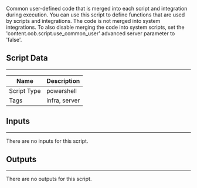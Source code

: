 Common user-defined code that is merged into each script and integration during execution. You can use this script to define functions that are used by scripts and integrations. The code is not merged into system integrations. To also disable merging the code into system scripts, set the 'content.oob.script.use_common_user' advanced server parameter to 'false'.

## Script Data
---

| **Name** | **Description** |
| --- | --- |
| Script Type | powershell |
| Tags | infra, server |

## Inputs
---
There are no inputs for this script.

## Outputs
---
There are no outputs for this script.
